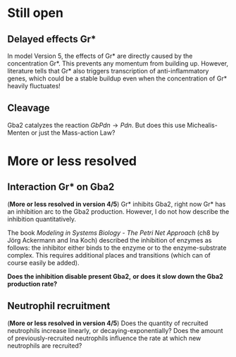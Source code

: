 # Still open

## Delayed effects Gr*
In model Version 5, the effects of Gr* are directly caused
by the concentration Gr*. This prevents any momentum from building up.
However, literature tells that Gr* also triggers transcription
of anti-inflammatory genes, which could be a stable buildup
even when the concentration of Gr* heavily fluctuates!

## Cleavage
Gba2 catalyzes the reaction $GbPdn \rightarrow Pdn$.
But does this use Michealis-Menten or just 
the Mass-action Law?

# More or less resolved

## Interaction Gr* on Gba2
(**More or less resolved in version 4/5**)
Gr* inhibits Gba2, right now Gr* has an
inhibition arc to the Gba2 production.
However, I do not how describe the inhibition quantitatively.

The book *Modeling in Systems Biology - The Petri Net Approach* 
(ch8 by Jörg Ackermann and Ina Koch)
described the inhibition of enzymes as follows:
the inhibitor either binds to the enzyme or to
the enzyme-substrate complex. 
This requires additional places and transitions
(which can of course easily be added).

**Does the inhibition disable present Gba2,**
**or does it slow down the Gba2 production rate?**


## Neutrophil recruitment
(**More or less resolved in version 4/5**)
Does the quantity of recruited neutrophils
increase linearly, or decaying-exponentially?
Does the amount of previously-recruited neutrophils
influence the rate at which new neutrophils are recruited?